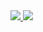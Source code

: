 <a href="http://libcinder.org">
  <img src="{{site.baseurl}}/images/logos/cinder.svg"  />
</a>

<a href="http://puredata.info">
<img src="{{site.baseurl}}/images/logos/puredata.png" />
</a>